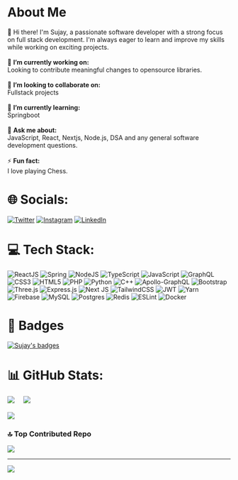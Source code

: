 # About Me
💫 Hi there! I'm Sujay, a passionate software developer with a strong focus on full stack development. I'm always eager to learn and improve my skills while working on exciting projects.<br><br>
🔭 **I’m currently working on:**  <br>Looking to contribute meaningful changes to opensource libraries.<br><br>👯 **I’m looking to collaborate on:**  <br>Fullstack projects<br><br>🌱 **I’m currently learning:**  <br>Springboot<br><br>💬 **Ask me about:**  <br>JavaScript, React, Nextjs, Node.js, DSA and any general software development questions.<br><br>⚡ **Fun fact:**  <br>I love playing Chess.


# 🌐 Socials:
[![Twitter](https://img.shields.io/badge/Twitter-%231DA1F2.svg?logo=Twitter&logoColor=white)](https://twitter.com/sujay_shanbhag) [![Instagram](https://img.shields.io/badge/Instagram-%23E4405F.svg?logo=Instagram&logoColor=white)](https://instagram.com/sujay_shanbhag) [![LinkedIn](https://img.shields.io/badge/LinkedIn-%230077B5.svg?logo=linkedin&logoColor=white)](https://linkedin.com/in/sujay-shanbhag-94b936249)

# 💻 Tech Stack:
![ReactJS](https://img.shields.io/badge/ReactJS-%23007ACC.svg?style=for-the-badge&logo=react&logoColor=white) ![Spring](https://img.shields.io/badge/Springboot-6DB33F?style=for-the-badge&logo=springboot&logoColor=white) ![NodeJS](https://img.shields.io/badge/node.js-339933?style=for-the-badge&logo=node.js&logoColor=white) ![TypeScript](https://img.shields.io/badge/typescript-%23007ACC.svg?style=for-the-badge&logo=typescript&logoColor=white) ![JavaScript](https://img.shields.io/badge/javascript-%23323330.svg?style=for-the-badge&logo=javascript&logoColor=%23F7DF1E) ![GraphQL](https://img.shields.io/badge/-GraphQL-E10098?style=for-the-badge&logo=graphql&logoColor=white)  ![CSS3](https://img.shields.io/badge/css3-%231572B6.svg?style=for-the-badge&logo=css3&logoColor=white) ![HTML5](https://img.shields.io/badge/html5-%23E34F26.svg?style=for-the-badge&logo=html5&logoColor=white) ![PHP](https://img.shields.io/badge/php-%23777BB4.svg?style=for-the-badge&logo=php&logoColor=white) ![Python](https://img.shields.io/badge/python-3670A0?style=for-the-badge&logo=python&logoColor=ffdd54) ![C++](https://img.shields.io/badge/C++-blue?style=for-the-badge&logo=cplusplus&logoColor=white) ![Apollo-GraphQL](https://img.shields.io/badge/-ApolloGraphQL-311C87?style=for-the-badge&logo=apollo-graphql) ![Bootstrap](https://img.shields.io/badge/bootstrap-%23563D7C.svg?style=for-the-badge&logo=bootstrap&logoColor=white) ![Three.js](https://img.shields.io/badge/Three-191970?style=for-the-badge&logo=threedotjs&logoColor=white) ![Express.js](https://img.shields.io/badge/express.js-%23404d59.svg?style=for-the-badge&logo=express&logoColor=%2361DAFB) ![Next JS](https://img.shields.io/badge/Next-black?style=for-the-badge&logo=next.js&logoColor=white) ![TailwindCSS](https://img.shields.io/badge/tailwindcss-%2338B2AC.svg?style=for-the-badge&logo=tailwind-css&logoColor=white) ![JWT](https://img.shields.io/badge/JWT-black?style=for-the-badge&logo=jsonwebtokens&logoColor=white) ![Yarn](https://img.shields.io/badge/yarn-%232C8EBB.svg?style=for-the-badge&logo=yarn&logoColor=white) ![Firebase](https://img.shields.io/badge/Firebase-%23323330.svg?style=for-the-badge&logo=firebase&logoColor=%23F7DF1E) ![MySQL](https://img.shields.io/badge/mysql-3C5280.svg?style=for-the-badge&logo=mysql&logoColor=white) ![Postgres](https://img.shields.io/badge/postgres-%23316192.svg?style=for-the-badge&logo=postgresql&logoColor=white) ![Redis](https://img.shields.io/badge/redis-%23DD0031.svg?style=for-the-badge&logo=redis&logoColor=white) ![ESLint](https://img.shields.io/badge/ESLint-4B3263?style=for-the-badge&logo=eslint&logoColor=white)  ![Docker](https://img.shields.io/badge/docker-%230db7ed.svg?style=for-the-badge&logo=docker&logoColor=white) 

# 📌 Badges
[![Sujay's badges](https://holopin.me/sujayshanbhag)](https://holopin.io/@sujayshanbhag)

# 📊 GitHub Stats:
![](https://github-readme-stats.vercel.app/api?username=SujayShanbhag&theme=dark&hide_border=false&include_all_commits=false&count_private=false) &nbsp; &nbsp;
![](https://github-readme-streak-stats.herokuapp.com/?user=SujayShanbhag&theme=dark&hide_border=false)<br><br>
![](https://github-readme-stats.vercel.app/api/top-langs/?username=SujayShanbhag&theme=dark&hide_border=false&include_all_commits=false&count_private=false&layout=compact)

### 🔝 Top Contributed Repo
![](https://github-contributor-stats.vercel.app/api?username=SujayShanbhag&limit=5&theme=tokyonight&combine_all_yearly_contributions=true)

---
[![](https://visitcount.itsvg.in/api?id=SujayShanbhag&icon=0&color=0)](https://visitcount.itsvg.in)

<!-- Proudly created with GPRM ( https://gprm.itsvg.in ) -->
